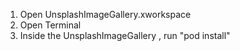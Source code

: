 
1. Open UnsplashImageGallery.xworkspace
2. Open Terminal
3. Inside the UnsplashImageGallery , run "pod install"

